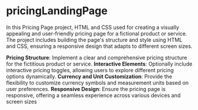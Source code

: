 # pricingLandingPage
In this Pricing Page project,  HTML and CSS used for creating
a visually appealing and user-friendly pricing page for a fictional product or service. The project
includes building the page's structure and style using HTML and CSS, ensuring a responsive design
that adapts to different screen sizes.

**Pricing Structure**: Implement a clear and comprehensive pricing structure for the fictitious
product or service.
**Interactive Elements**: Optionally include interactive pricing toggles, allowing users to explore
different pricing options dynamically.
**Currency and Unit Customization**: Provide the flexibility to customize currency symbols and
measurement units based on user preferences.
**Responsive Design**: Ensure the pricing page is responsive, offering a seamless experience
across various devices and screen sizes
